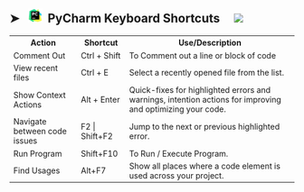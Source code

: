 ## ➤ &nbsp; <img src="https://github.com/devicons/devicon/blob/master/icons/pycharm/pycharm-original.svg" title="Pycharm"  alt="PyCharm" width="25"/>&nbsp;  PyCharm Keyboard Shortcuts &nbsp;&nbsp;&nbsp;  ![](https://img.shields.io/badge/JetBrains-PyCharm-darkgreen?style=flat&logo=PyCharm-code&logoColor=white)&nbsp;


<table>
  <tr>
    <th><b>Action</b></th>
    <th><b>Shortcut</b></th>
    <th><b>Use/Description</b></th>
  </tr>
  <tr>
    <td>Comment Out</td>
    <td>Ctrl + Shift </td>
    <td>To Comment out a line or block of code</td>
  </tr>
  <tr>
    <td>View recent files</td>
    <td>Ctrl + E </td>
    <td>Select a recently opened file from the list.</td>
  </tr>
  <tr>
    <td>Show Context Actions</td>
    <td>Alt + Enter </td>
    <td>Quick-fixes for highlighted errors and warnings, intention actions for improving and optimizing your code.</td>
  </tr>
  <tr>
    <td>Navigate between code issues</td>
    <td>F2 | Shift+F2 </td>
    <td>Jump to the next or previous highlighted error.</td>
  </tr>
  <tr>
    <td>Run Program</td>
    <td>Shift+F10 </td>
    <td>To Run / Execute Program.</td>
  </tr>
   <tr>
    <td>Find Usages</td>
    <td>Alt+F7</td>
    <td>Show all places where a code element is used across your project.</td>
  </tr>
</table>
